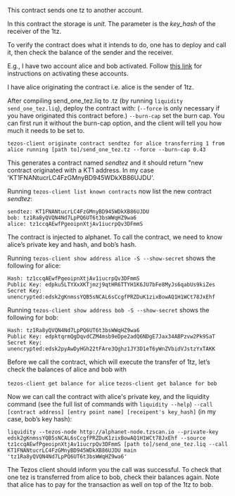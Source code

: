 This contract sends one tz to another account.

In this contract the storage is *unit*.  The parameter is the *key_hash* of the receiver of the 1tz.
 
To verify the contract does what it intends to do, one has to deploy and call it, then check the balance of the sender and the receiver.

E.g., I have two account alice and bob activated.  Follow [this link](http://tezos.gitlab.io/mainnet/introduction/howtouse.html#how-to-use-tezos) for instructions on activating these accounts.

I have alice originating the contract i.e. alice is the sender of 1tz.  
 
After compiling send_one_tez.liq to .tz (by running ```liquidity send_one_tez.liq```), deploy the contract with: (```--force``` is only necessary if you have originated this contract before.)  ```--burn-cap``` set the burn cap.  You can first run it without the burn-cap option, and the client will tell you how much it needs to be set to.
 
```tezos-client originate contract sendtez for alice transferring 1 from alice running [path to]/send_one_tez.tz --force --burn-cap 0.43```

This generates a contract named *sendtez* and it should return "new contract originated with a KT1 address.  In my case 'KT1FNANtucrLC4FzGMnyBD945WDkXB86UJDU'.

Running ```tezos-client list known contracts``` now list the new contract *sendtez*:  

~~~~
sendtez: KT1FNANtucrLC4FzGMnyBD945WDkXB86UJDU  
bob: tz1Ra8yQVQN4Nd7LpPQ6UT6t3bsWWqHZ9wa6  
alice: tz1ccqAEwfPgeoipnXtjAv1iucrpQv3DFmmS  
~~~~

The contract is injected to alphanet.  To call the contract, we need to know alice’s private key and hash, and bob’s hash.

Running ```tezos-client show address alice -S --show-secret``` shows the following for alice:
~~~~
Hash: tz1ccqAEwfPgeoipnXtjAv1iucrpQv3DFmmS
Public Key: edpku5LTYXxXKTjmzj9qtHR6TTYH1K6JU7bFe8MyJs6qabUs9kiZes
Secret Key: unencrypted:edsk2gKnmssYQB5sNCAL6sCcgfPRZDuK1zixBowAQ1H1WCt78JxEhf
~~~~
Running ```tezos-client show address bob -S --show-secret``` shows the following for bob:
~~~~
Hash: tz1Ra8yQVQN4Nd7LpPQ6UT6t3bsWWqHZ9wa6
Public Key: edpktqrmQgDqvdCZM4msb9eDpe2adQ6NDgE7Jax34ABPzvw2Pk9SaT
Secret Key: unencrypted:edsk2pyAwDyHGh22tFAre3Qghz1JY3D1eT6yWnZVbidVJstzYxTAKK
~~~~
Before we call the contract, which will execute the transfer of 1tz, let’s check the balances of alice and bob with 

```tezos-client get balance for alice```
```tezos-client get balance for bob```

Now we can call the contract with alice's private key, and the liquidity command (see the full list of commands with ```liquidity --help```) ```--call [contract address] [entry point name] [receipent's key_hash]``` (in my case, bob’s key hash):

 ```liquidity --tezos-node http://alphanet-node.tzscan.io --private-key edsk2gKnmssYQB5sNCAL6sCcgfPRZDuK1zixBowAQ1H1WCt78JxEhf --source tz1ccqAEwfPgeoipnXtjAv1iucrpQv3DFmmS [path to]/send_one_tez.liq --call KT1FNANtucrLC4FzGMnyBD945WDkXB86UJDU main 'tz1Ra8yQVQN4Nd7LpPQ6UT6t3bsWWqHZ9wa6'```


The Tezos client should inform you the call was successful.  To check that one tez is transferred from alice to bob, check their balances again.  Note that alice has to pay for the transaction as well on top of the 1tz to bob.



